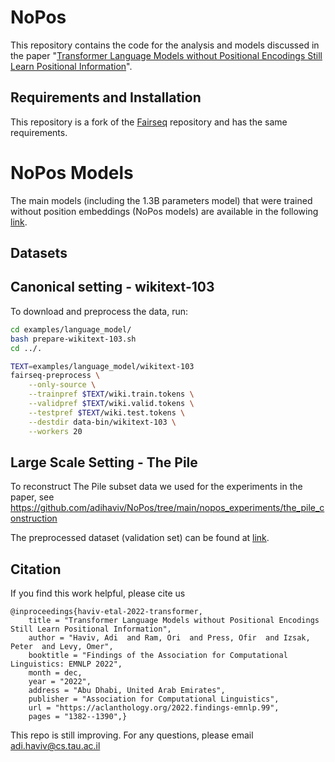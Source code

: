 # NoPos
This repository contains the code for the analysis and models discussed in the paper "[Transformer Language Models without Positional Encodings Still Learn Positional Information](https://arxiv.org/abs/2203.16634)".

## Requirements and Installation
This repository is a fork of the [Fairseq](https://github.com/facebookresearch/fairseq) repository and has the same requirements.

# NoPos Models
The main models (including the 1.3B parameters model) that were trained without position embeddings (NoPos models) are available in the following [link](https://drive.google.com/drive/folders/1avrK37tzBAVidZSE79b8vQCNcLLpNc-u?usp=sharing).

## Datasets
## Canonical setting - wikitext-103 

To download and preprocess the data, run:
```bash
cd examples/language_model/
bash prepare-wikitext-103.sh
cd ../.

TEXT=examples/language_model/wikitext-103
fairseq-preprocess \
    --only-source \
    --trainpref $TEXT/wiki.train.tokens \
    --validpref $TEXT/wiki.valid.tokens \
    --testpref $TEXT/wiki.test.tokens \
    --destdir data-bin/wikitext-103 \
    --workers 20
```

## Large Scale Setting - The Pile
To reconstruct The Pile subset data we used for the experiments in the paper, see https://github.com/adihaviv/NoPos/tree/main/nopos_experiments/the_pile_construction

The preprocessed dataset (validation set) can be found at [link](https://drive.google.com/drive/folders/1avrK37tzBAVidZSE79b8vQCNcLLpNc-u?usp=sharing).
    
## Citation

If you find this work helpful, please cite us
```
@inproceedings{haviv-etal-2022-transformer,
    title = "Transformer Language Models without Positional Encodings Still Learn Positional Information",
    author = "Haviv, Adi  and Ram, Ori  and Press, Ofir  and Izsak, Peter  and Levy, Omer",
    booktitle = "Findings of the Association for Computational Linguistics: EMNLP 2022",
    month = dec,
    year = "2022",
    address = "Abu Dhabi, United Arab Emirates",
    publisher = "Association for Computational Linguistics",
    url = "https://aclanthology.org/2022.findings-emnlp.99",
    pages = "1382--1390",}
```

This repo is still improving. For any questions, please email adi.haviv@cs.tau.ac.il
